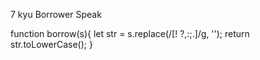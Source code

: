 7 kyu
Borrower Speak

function borrow(s){
let str = s.replace(/[! ?,:;.]/g, '');
  return str.toLowerCase();
}
